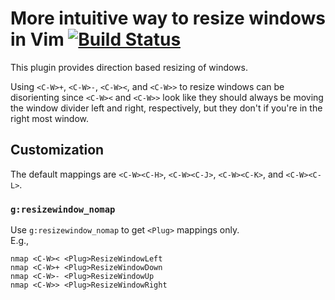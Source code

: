 # More intuitive way to resize windows in Vim [![Build Status][1]][2]

This plugin provides direction based resizing of windows.

Using `<C-W>+`, `<C-W>-`, `<C-W><`, and `<C-W>>` to resize windows can be
disorienting since `<C-W><` and `<C-W>>` look like they should always be moving
the window divider left and right, respectively, but they don't if you're in the
right most window.

## Customization

The default mappings are `<C-W><C-H>`, `<C-W><C-J>`, `<C-W><C-K>`, and
`<C-W><C-L>`.

### `g:resizewindow_nomap`

Use `g:resizewindow_nomap` to get `<Plug>` mappings only.\
E.g.,
```vim
nmap <C-W>< <Plug>ResizeWindowLeft
nmap <C-W>+ <Plug>ResizeWindowDown
nmap <C-W>- <Plug>ResizeWindowUp
nmap <C-W>> <Plug>ResizeWindowRight
```

[1]: https://travis-ci.com/chaoren/vim-resizewindow.svg?branch=master
[2]: https://travis-ci.com/chaoren/vim-resizewindow
